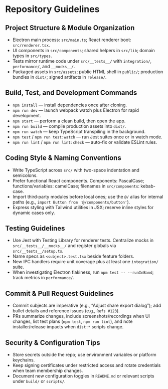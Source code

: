 # Repository Guidelines

## Project Structure & Module Organization
- Electron main process: `src/main.ts`; React renderer boot: `src/renderer.tsx`.
- UI components in `src/components`; shared helpers in `src/lib`; domain types in `src/types`.
- Tests mirror runtime code under `src/__tests__/` with `integration/`, `performance/`, and `__mocks__/`.
- Packaged assets in `src/assets`; public HTML shell in `public/`; production bundles in `dist/`; signed artifacts in `release/`.

## Build, Test, and Development Commands
- `npm install` — install dependencies once after cloning.
- `npm run dev` — launch webpack watch plus Electron for rapid development.
- `npm start` — perform a clean build, then open the app.
- `npm run build` — compile production assets into `dist/`.
- `npm run watch` — keep TypeScript transpiling in the background.
- `npm test` / `npm run test:watch` — run Jest suites once or in watch mode.
- `npm run lint` / `npm run lint:check` — auto-fix or validate ESLint rules.

## Coding Style & Naming Conventions
- Write TypeScript across `src/` with two-space indentation and semicolons.
- Prefer functional React components. Components: PascalCase; functions/variables: camelCase; filenames in `src/components`: kebab-case.
- Import third‑party modules before local ones; use the `@/` alias for internal paths (e.g., `import Button from '@/components/button'`).
- Express styling with Tailwind utilities in JSX; reserve inline styles for dynamic cases only.

## Testing Guidelines
- Use Jest with Testing Library for renderer tests. Centralize mocks in `src/__tests__/__mocks__/` and register globals via `src/__tests__/setup.ts`.
- Name specs as `<subject>.test.tsx` beside feature folders.
- New IPC handlers require unit coverage plus at least one `integration/` suite.
- When investigating Electron flakiness, run `npm test -- --runInBand`; track metrics in `performance/`.

## Commit & Pull Request Guidelines
- Commit subjects are imperative (e.g., “Adjust share export dialog”); add bullet details and reference issues (e.g., `Refs #123`).
- PRs summarize changes, include screenshots/recordings when UI changes, list test plans (`npm test`, `npm run lint`), and note installer/release impacts when `dist:*` scripts change.

## Security & Configuration Tips
- Store secrets outside the repo; use environment variables or platform keychains.
- Keep signing certificates under restricted access and rotate credentials when team membership changes.
- Document new configuration toggles in `README.md` or relevant scripts under `build/` or `scripts/`.
